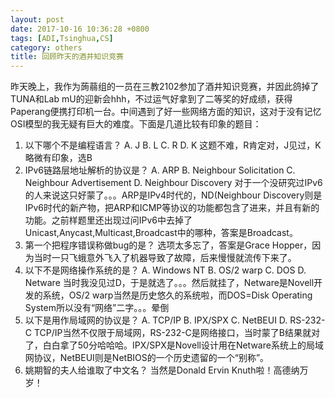 ```yaml
---
layout: post
date: 2017-10-16 10:36:28 +0800
tags: [ADI,Tsinghua,CS]
category: others
title: 回顾昨天的酒井知识竞赛
---
```


昨天晚上，我作为蒟蒻组的一员在三教2102参加了酒井知识竞赛，并因此鸽掉了TUNA和Lab mU的迎新会hhh，不过运气好拿到了二等奖的好成绩，获得Paperang便携打印机一台。中间遇到了好一些网络方面的知识，这对于没有记忆OSI模型的我无疑有巨大的难度。下面是几道比较有印象的题目：

1. 以下哪个不是编程语言？
   A. J B. L C. R D. K
   这题不难，R肯定对，J见过，K略微有印象，选B  
2. IPv6链路层地址解析的协议是？
   A. ARP B. Neighbour Solicitation C. Neighbour Advertisement D. Neighbour Discovery
   对于一个没研究过IPv6的人来说这只好蒙了。。。ARP是IPv4时代的，ND(Neighbour Discovery则是IPv6时代的新产物，把ARP和ICMP等协议的功能都包含了进来，并且有新的功能。之前样题里还出现过问IPv6中去掉了Unicast,Anycast,Multicast,Broadcast中的哪种，答案是Broadcast。
3. 第一个把程序错误称做bug的是？
	选项太多忘了，答案是Grace Hopper，因为当时一只飞蛾意外飞入了机器导致了故障，后来慢慢就流传下来了。
4. 以下不是网络操作系统的是？
	A. Windows NT B. OS/2 warp C. DOS D. Netware
	当时我没见过D，于是就选了。。。然后就挂了，Netware是Novell开发的系统，OS/2 warp当然是历史悠久的系统啦，而DOS=Disk Operating System所以没有“网络”二字。。。晕倒
5. 以下是用作局域网的协议是？
	A. TCP/IP B. IPX/SPX C. NetBEUI D. RS-232-C
	TCP/IP当然不仅限于局域网，RS-232-C是网络接口，当时蒙了B结果就对了，白白拿了50分哈哈哈。IPX/SPX是Novell设计用在Netware系统上的局域网协议，NetBEUI则是NetBIOS的一个历史遗留的一个“别称”。
6. 姚期智的夫人给谁取了中文名？
	当然是Donald Ervin Knuth啦！高德纳万岁！